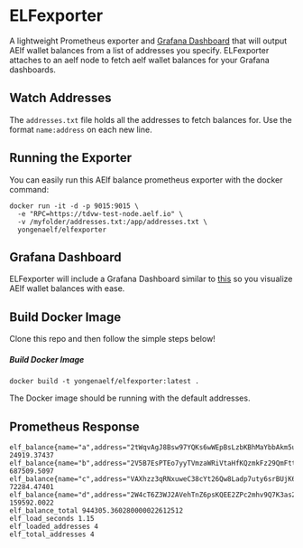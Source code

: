 # ELFexporter

A lightweight Prometheus exporter and [Grafana Dashboard](https://grafana.com/dashboards/6970) that will output AElf wallet balances from a list of addresses you specify. ELFexporter attaches to an aelf node to fetch aelf wallet balances for your Grafana dashboards.

## Watch Addresses
The `addresses.txt` file holds all the addresses to fetch balances for. Use the format `name:address` on each new line.

## Running the Exporter
You can easily run this AElf balance prometheus exporter with the docker command:
```
docker run -it -d -p 9015:9015 \
  -e "RPC=https://tdvw-test-node.aelf.io" \ 
  -v /myfolder/addresses.txt:/app/addresses.txt \ 
  yongenaelf/elfexporter
```

## Grafana Dashboard
ELFexporter will include a Grafana Dashboard similar to [this](https://grafana.com/dashboards/6970) so you visualize AElf wallet balances with ease.

## Build Docker Image
Clone this repo and then follow the simple steps below!

##### Build Docker Image
`docker build -t yongenaelf/elfexporter:latest .`

The Docker image should be running with the default addresses.

## Prometheus Response
```
elf_balance{name="a",address="2tWqvAgJ8Bsw97YQKs6wWEpBsLzbKBhMaYbbAkm5umJcTEY9oy"} 24919.37437
elf_balance{name="b",address="2V5B7EsPTEo7yyTVmzaWRiVtaHfKQzmkFz29QmFtt7vnZk7Rxi"} 687509.5097
elf_balance{name="c",address="VAXhzz3qRNxuweC38cYt26Qw8Ladp7uty6srBUjK6KbNh8BG8"} 72284.47401
elf_balance{name="d",address="2W4cT6Z3WJ2AVehTnZ6psKQEE2ZPc2mhv9Q7K3as2aNvKP7cn7"} 159592.0022
elf_balance_total 944305.360280000022612512
elf_load_seconds 1.15
elf_loaded_addresses 4
elf_total_addresses 4
```
